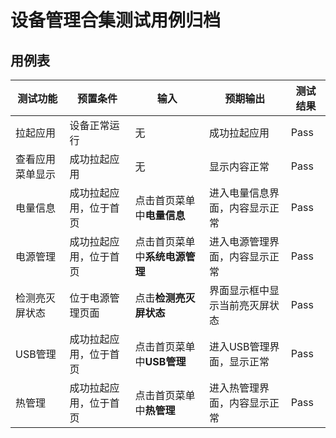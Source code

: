 # 设备管理合集测试用例归档

## 用例表

|测试功能|预置条件|输入|预期输出|测试结果|
|--------------------------------|--------------------------------|--------------------------------|--------------------------------|--------------------------------|
|拉起应用        |	设备正常运行|	无	|成功拉起应用|Pass|
|查看应用菜单显示|	成功拉起应用|	无	|显示内容正常|Pass|
|电量信息| 成功拉起应用，位于首页 |	点击首页菜单中**电量信息**	|进入电量信息界面，内容显示正常|Pass|
|电源管理| 成功拉起应用，位于首页 |	点击首页菜单中**系统电源管理**	|进入电源管理界面，内容显示正常|Pass|
|检测亮灭屏状态| 位于电源管理页面 |	点击**检测亮灭屏状态**	|界面显示框中显示当前亮灭屏状态|Pass|
|USB管理| 成功拉起应用，位于首页 |	点击首页菜单中**USB管理**	|进入USB管理界面，显示正常|Pass|
|热管理| 成功拉起应用，位于首页 |	点击首页菜单中**热管理**	|进入热管理界面，内容显示正常|Pass|
